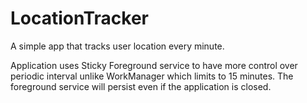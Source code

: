 # LocationTracker
A simple app that tracks user location every minute.

Application uses Sticky Foreground service to have more control over periodic interval unlike WorkManager which limits to 15 minutes.
The foreground service will persist even if the application is closed.
